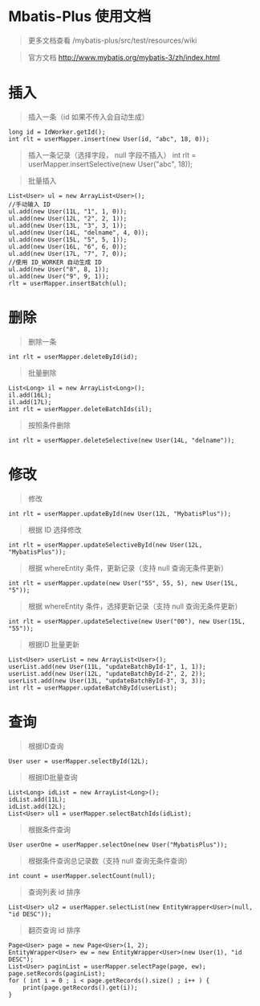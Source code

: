 
# Mbatis-Plus 使用文档

> 	更多文档查看 /mybatis-plus/src/test/resources/wiki

>   官方文档  http://www.mybatis.org/mybatis-3/zh/index.html

# 插入

> 	插入一条（id 如果不传入会自动生成）

	long id = IdWorker.getId();
	int rlt = userMapper.insert(new User(id, "abc", 18, 0));


> 	插入一条记录（选择字段， null 字段不插入）
	int rlt = userMapper.insertSelective(new User("abc", 18));


> 	批量插入

	List<User> ul = new ArrayList<User>();
	//手动输入 ID
	ul.add(new User(11L, "1", 1, 0));
	ul.add(new User(12L, "2", 2, 1));
	ul.add(new User(13L, "3", 3, 1));
	ul.add(new User(14L, "delname", 4, 0));
	ul.add(new User(15L, "5", 5, 1));
	ul.add(new User(16L, "6", 6, 0));
	ul.add(new User(17L, "7", 7, 0));
	//使用 ID_WORKER 自动生成 ID
	ul.add(new User("8", 8, 1));
	ul.add(new User("9", 9, 1));
	rlt = userMapper.insertBatch(ul);


# 删除

> 	删除一条

	int rlt = userMapper.deleteById(id);


> 	批量删除

	List<Long> il = new ArrayList<Long>();
	il.add(16L);
	il.add(17L);
	int rlt = userMapper.deleteBatchIds(il);


> 	按照条件删除

	int rlt = userMapper.deleteSelective(new User(14L, "delname"));



# 修改

> 	修改

	int rlt = userMapper.updateById(new User(12L, "MybatisPlus"));


> 	根据 ID 选择修改

	int rlt = userMapper.updateSelectiveById(new User(12L, "MybatisPlus"));


> 	根据 whereEntity 条件，更新记录（支持 null 查询无条件更新）

	int rlt = userMapper.update(new User("55", 55, 5), new User(15L, "5"));


> 	根据 whereEntity 条件，选择更新记录（支持 null 查询无条件更新）

	int rlt = userMapper.updateSelective(new User("00"), new User(15L, "55"));


> 	根据ID 批量更新

	List<User> userList = new ArrayList<User>();
	userList.add(new User(11L, "updateBatchById-1", 1, 1));
	userList.add(new User(12L, "updateBatchById-2", 2, 2));
	userList.add(new User(13L, "updateBatchById-3", 3, 3));
	int rlt = userMapper.updateBatchById(userList);


# 查询

> 	根据ID查询

	User user = userMapper.selectById(12L);

> 	根据ID批量查询

	List<Long> idList = new ArrayList<Long>();
	idList.add(11L);
	idList.add(12L);
	List<User> ul1 = userMapper.selectBatchIds(idList);

> 	根据条件查询

	User userOne = userMapper.selectOne(new User("MybatisPlus"));

> 	根据条件查询总记录数（支持 null 查询无条件查询）

	int count = userMapper.selectCount(null);

> 	查询列表 id 排序

	List<User> ul2 = userMapper.selectList(new EntityWrapper<User>(null, "id DESC"));

> 	翻页查询 id 排序

	Page<User> page = new Page<User>(1, 2);
	EntityWrapper<User> ew = new EntityWrapper<User>(new User(1), "id DESC");
	List<User> paginList = userMapper.selectPage(page, ew);
	page.setRecords(paginList);
	for ( int i = 0 ; i < page.getRecords().size() ; i++ ) {
		print(page.getRecords().get(i));
	}

